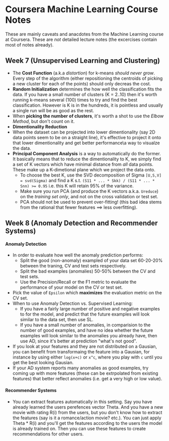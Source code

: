 # Coursera Machine Learning Course Notes

These are mainly caveats and anacdotes from the Machine Learning course at Coursera. These are *not* detailed lecture notes (the excercises contain most of notes already).

## Week 7 (Unsupervised Learning and Clustering)
* The **Cost Function** (a.k.a *distortion*) for k-means *should never grow*. Every step of the algorithm (either repositioning the centroids of picking a new cluster for each of the points) should only decreas the cost.
* **Random Initialization** determines the how well the classification fits the data. If you have a small number of clusters (K = 2..10) then it's worth running k-means several (100) times to try and find the best classification. However is K is in the hundreds, it is pointless and usually a single run will be as good as the rest.
* When **picking the number of clusters**, it's worth a shot to use the *Elbow Method*, but don't count on it.
* **Dimentionality Reduction**
 * When the dataset can be projected into lower dimentionality (say 2D data points seem to be on a straight line), it's effective to project it onto that lower dimentionality and get better performance\a way to visualze the data.
 * **Principal Component Analysis** is a way to automatically do the former. It basically means that to reduce the dimentionality to K, we simply find a set of K vectors which have minimal distance from *all* data points. These make up a K-dimetional plane which we project the data onto.
   * To choose the best K, use the SVD decomposition of Sigma `[U,S,V] = svd(Sigma)` and find a K s.t. `(S11 * ... * Skk) / (S11 * ... * Snn) >= 0.95` i.e. this K will retain 95% of the variance.
    * Make sure you run PCA (and produce the K vectors a.k.a. `Ureduce`) on the *training set only*, and not on the cross validation or test set.
    * PCA should not be used to prevent over-fitting! (this bad idea stems from the rational that fewer features ==> less overfitting).

## Week 8 (Anomaly Detection and Recommender Systems)
#### Anomaly Detection
* In order to evaluate how well the anomaly prediction performs:
  * Split the good (non-anomaly) exampled of your data set 60-20-20% between the traning, CV and test sets respectively.
  * Split the bad examples (anomalies) 50-50% between the CV and test sets.
  * Use the Precision/Recall or the F1 metric to evaluate the performance of your model on the CV or test set. 
* Pick the value of `Epsilon` which **maximizes** the evaluation metric on the CV set.
* When to use Anomaly Detection vs. Supervised Learning:
  * If you have a fairly large number of positive and negative examples to for the model, and predict that the future examples will look similar to the data set, then use SL.
  * If you have a small number of anomalies, in comparision to the number of good examples, and have no idea whether the future examples will look similar to the anomalies you already have, then use AD, since it's better at prediction "what's not good".
* If you look at your features and they are not distributed on a Gausian, you can benefit from transformaing the feature into a Gausian, for instance by using either `log(x+c)` or `x^c`, where you play with `c` until you get the best looking Gausian. 
* If your AD system reports many anomalies as good examples, try coming up with more features (these can be extrpolated from existing features) that better reflect anomalies (i.e. get a very high or low value).

#### Recommender Systems
* You can extract features automatically in this setting. Say you have already learned the users perefences vector Theta. And you have a new movie with rating R(i) from the users, but you don't know how to extract the features (say is it a romance/action movie? etc.). You can just apply Theta * R(i) and you'll get the features according to the users the model is already trained on. Then you can use these features to create recommendations for other users.
